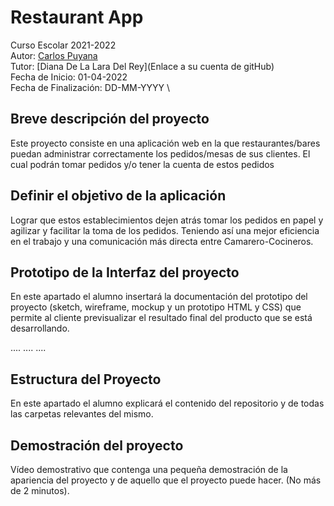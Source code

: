 
# Restaurant App
Curso Escolar 2021-2022 \
Autor: [Carlos Puyana](https://github.com/CarlosPuyana) \
Tutor: [Diana De La Lara Del Rey](Enlace a su cuenta de gitHub) \
Fecha de Inicio: 01-04-2022 \
Fecha de Finalización: DD-MM-YYYY \

## Breve descripción del proyecto 
Este proyecto consiste en una aplicación web en la que restaurantes/bares puedan administrar correctamente los pedidos/mesas de sus clientes. El cual podrán tomar pedidos y/o tener la cuenta de estos pedidos

## Definir el objetivo de la aplicación 

Lograr que estos establecimientos dejen atrás tomar los pedidos en papel y agilizar y facilitar la toma de los pedidos. Teniendo así una mejor eficiencia en el trabajo y una comunicación más directa entre Camarero-Cocineros.

## Prototipo de la Interfaz del proyecto 
En este apartado el alumno insertará la documentación del prototipo del proyecto (sketch, wireframe, mockup y un prototipo HTML y CSS) que permite al cliente previsualizar el resultado final del producto que se está desarrollando.

.... .... ....

## Estructura del Proyecto 
En este apartado el alumno explicará el contenido del repositorio y de todas las carpetas relevantes del mismo.

## Demostración del proyecto 
Vídeo demostrativo que contenga una pequeña demostración de la apariencia del proyecto y de aquello que el proyecto puede hacer. (No más de 2 minutos).
